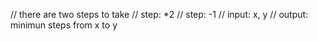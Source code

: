 // there are two steps to take
// step: *2
// step: -1
// input: x, y
// output: minimun steps from x to y
